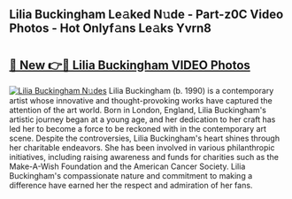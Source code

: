 ## Lilia Buckingham Le𝚊ked N𝚞de - Part-z0C Video Photos - Hot Onlyf𝚊ns Le𝚊ks Yvrn8

# <h2><a href="http://ab35810.deff.icu/?id=Lilia+Buckingham">🔗 New 👉🔴 Lilia Buckingham VIDEO Photos</a></h2>

[![Lilia Buckingham N𝚞des](https://i.imgur.com/rIISA9y.gif)](http://ab35810.deff.icu/?id=Lilia+Buckingham)
Lilia Buckingham (b. 1990) is a contemporary artist whose innovative and thought-provoking works have captured the attention of the art world. Born in London, England, Lilia Buckingham's artistic journey began at a young age, and her dedication to her craft has led her to become a force to be reckoned with in the contemporary art scene. Despite the controversies, Lilia Buckingham's heart shines through her charitable endeavors. She has been involved in various philanthropic initiatives, including raising awareness and funds for charities such as the Make-A-Wish Foundation and the American Cancer Society. Lilia Buckingham's compassionate nature and commitment to making a difference have earned her the respect and admiration of her fans.
